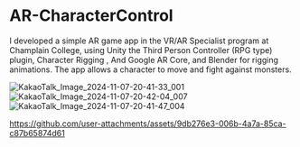 # AR-CharacterControl

I developed a simple AR game app in the VR/AR Specialist program at Champlain College, using Unity the Third Person Controller (RPG type) plugin, Character Rigging , And Google AR Core, and Blender for rigging animations. 
The app allows a character to move and fight against monsters.
 
![KakaoTalk_Image_2024-11-07-20-41-33_001](https://github.com/user-attachments/assets/43781d5b-2ac1-48ec-b342-7cf2780aaa16)
![KakaoTalk_Image_2024-11-07-20-42-04_007](https://github.com/user-attachments/assets/c2b26a8f-a607-4f53-8e9f-6501c17cd81e)
![KakaoTalk_Image_2024-11-07-20-41-47_004](https://github.com/user-attachments/assets/a9a01834-1f45-40a8-b487-e10638b036ed)


https://github.com/user-attachments/assets/9db276e3-006b-4a7a-85ca-c87b65874d61

